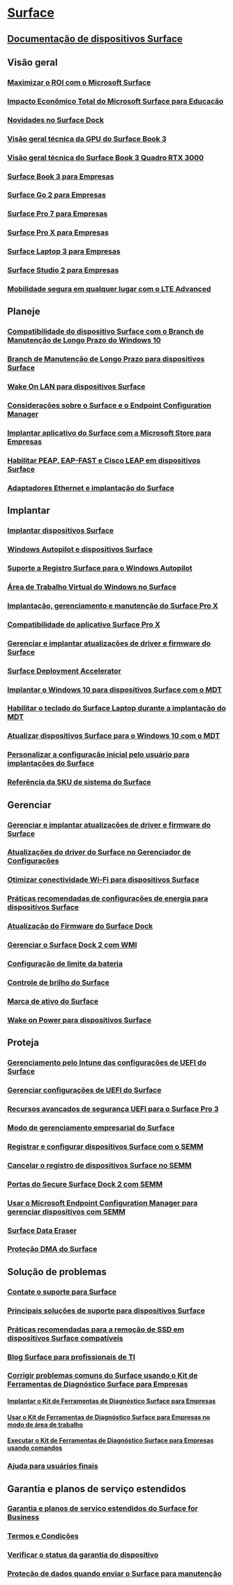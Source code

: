 # [Surface](index.yml)

## [Documentação de dispositivos Surface](get-started.yml)

## Visão geral

### [Maximizar o ROI com o Microsoft Surface](forrester-tei-study.md)
### [Impacto Econômico Total do Microsoft Surface para Educação](forrester-tei-edu-study.md)
### [Novidades no Surface Dock](surface-dock-whats-new.md)
### [Visão geral técnica da GPU do Surface Book 3](surface-book-GPU-overview.md)
### [Visão geral técnica do Surface Book 3 Quadro RTX 3000](surface-book-quadro.md)
### [Surface Book 3 para Empresas](https://www.microsoft.com/surface/business/surface-book-3)
### [Surface Go 2 para Empresas](https://www.microsoft.com/surface/business/surface-go-2)
### [Surface Pro 7 para Empresas](https://www.microsoft.com/surface/business/surface-pro-7)
### [Surface Pro X para Empresas](https://www.microsoft.com/surface/business/surface-pro-x)
### [Surface Laptop 3 para Empresas](https://www.microsoft.com/surface/business/surface-laptop-3)
### [Surface Studio 2 para Empresas](https://www.microsoft.com/surface/business/surface-studio-2)

### [Mobilidade segura em qualquer lugar com o LTE Advanced](https://www.microsoft.com/surface/business/lte-laptops-and-tablets)

## Planeje

### [Compatibilidade do dispositivo Surface com o Branch de Manutenção de Longo Prazo do Windows 10](surface-device-compatibility-with-windows-10-ltsc.md)
### [Branch de Manutenção de Longo Prazo para dispositivos Surface](ltsb-for-surface.md)
### [Wake On LAN para dispositivos Surface](wake-on-lan-for-surface-devices.md)
### [Considerações sobre o Surface e o Endpoint Configuration Manager](considerations-for-surface-and-system-center-configuration-manager.md)
### [Implantar aplicativo do Surface com a Microsoft Store para Empresas](deploy-surface-app-with-windows-store-for-business.md)
### [Habilitar PEAP, EAP-FAST e Cisco LEAP em dispositivos Surface](enable-peap-eap-fast-and-cisco-leap-on-surface-devices.md)
### [Adaptadores Ethernet e implantação do Surface](ethernet-adapters-and-surface-device-deployment.md)

## Implantar

### [Implantar dispositivos Surface](deploy.md)
### [Windows Autopilot e dispositivos Surface](windows-autopilot-and-surface-devices.md)
### [Suporte a Registro Surface para o Windows Autopilot](surface-autopilot-registration-support.md)
### [Área de Trabalho Virtual do Windows no Surface](windows-virtual-desktop-surface.md)
### [Implantação, gerenciamento e manutenção do Surface Pro X](surface-pro-arm-app-management.md)
### [Compatibilidade do aplicativo Surface Pro X](surface-pro-arm-app-performance.md)
### [Gerenciar e implantar atualizações de driver e firmware do Surface](manage-surface-driver-and-firmware-updates.md)
### [Surface Deployment Accelerator](microsoft-surface-deployment-accelerator.md)
### [Implantar o Windows 10 para dispositivos Surface com o MDT](deploy-windows-10-to-surface-devices-with-mdt.md)
### [Habilitar o teclado do Surface Laptop durante a implantação do MDT](enable-surface-keyboard-for-windows-pe-deployment.md)
### [Atualizar dispositivos Surface para o Windows 10 com o MDT](upgrade-surface-devices-to-windows-10-with-mdt.md)
### [Personalizar a configuração inicial pelo usuário para implantações do Surface](customize-the-oobe-for-surface-deployments.md)
### [Referência da SKU de sistema do Surface](surface-system-sku-reference.md)

## Gerenciar

### [Gerenciar e implantar atualizações de driver e firmware do Surface](manage-surface-driver-and-firmware-updates.md)
### [Atualizações do driver do Surface no Gerenciador de Configurações](manage-surface-driver-updates-configuration-manager.md)
### [Otimizar conectividade Wi-Fi para dispositivos Surface](surface-wireless-connect.md)
### [Práticas recomendadas de configurações de energia para dispositivos Surface](maintain-optimal-power-settings-on-Surface-devices.md)
### [Atualização do Firmware do Surface Dock](surface-dock-firmware-update.md)
### [Gerenciar o Surface Dock 2 com WMI](surface-dock2-wmi.md)
### [Configuração de limite da bateria](battery-limit.md)
### [Controle de brilho do Surface](microsoft-surface-brightness-control.md)
### [Marca de ativo do Surface](assettag.md)
### [Wake on Power para dispositivos Surface](wake-on-power-for-surface.md)

## Proteja

### [Gerenciamento pelo Intune das configurações de UEFI do Surface](surface-manage-dfci-guide.md)
### [Gerenciar configurações de UEFI do Surface](manage-surface-uefi-settings.md)
### [Recursos avançados de segurança UEFI para o Surface Pro 3](advanced-uefi-security-features-for-surface-pro-3.md)
### [Modo de gerenciamento empresarial do Surface](surface-enterprise-management-mode.md)
### [Registrar e configurar dispositivos Surface com o SEMM](enroll-and-configure-surface-devices-with-semm.md)
### [Cancelar o registro de dispositivos Surface no SEMM](unenroll-surface-devices-from-semm.md)
### [Portas do Secure Surface Dock 2 com SEMM](secure-surface-dock-ports-semm.md)
### [Usar o Microsoft Endpoint Configuration Manager para gerenciar dispositivos com SEMM](use-system-center-configuration-manager-to-manage-devices-with-semm.md)
### [Surface Data Eraser](microsoft-surface-data-eraser.md)
### [Proteção DMA do Surface](dma-protect.md)

## Solução de problemas
### [Contate o suporte para Surface](contact-surface-support.md)
### [Principais soluções de suporte para dispositivos Surface](support-solutions-surface.md)
### [Práticas recomendadas para a remoção de SSD em dispositivos Surface compatíveis](surface-ssd-removal-guide.md)
### [Blog Surface para profissionais de TI](https://techcommunity.microsoft.com/t5/surface-it-pro-blog/bg-p/SurfaceITPro)
### [Corrigir problemas comuns do Surface usando o Kit de Ferramentas de Diagnóstico Surface para Empresas](surface-diagnostic-toolkit-for-business-intro.md)
#### [Implantar o Kit de Ferramentas de Diagnóstico Surface para Empresas](surface-diagnostic-toolkit-business.md)
#### [Usar o Kit de Ferramentas de Diagnóstico Surface para Empresas no modo de área de trabalho](surface-diagnostic-toolkit-desktop-mode.md)
#### [Executar o Kit de Ferramentas de Diagnóstico Surface para Empresas usando comandos](surface-diagnostic-toolkit-command-line.md)
### [Ajuda para usuários finais](https://support.microsoft.com/products/surface-devices)

## Garantia e planos de serviço estendidos
### [Garantia e planos de serviço estendidos do Surface for Business](https://www.microsoft.com/surface/business/warranty-service-offerings-and-support)
### [Termos e Condições](https://support.microsoft.com/help/4493926/warranties-extended-service-plans-and-terms-conditions-for-your-device)
### [Verificar o status da garantia do dispositivo](https://mybusinessservice.surface.com/)
### [Proteção de dados quando enviar o Surface para manutenção](https://support.microsoft.com/help/4023508/surface-faq-protecting-your-data-service)